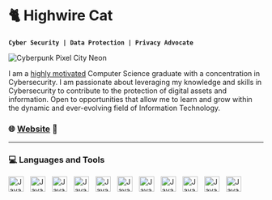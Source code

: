 # 🐈 Highwire Cat
**`Cyber Security | Data Protection | Privacy Advocate`**

![Cyberpunk Pixel City Neon](https://gifdb.com/images/high/cyberpunk-pixel-city-neon-2bagugxcfp2to7tx.gif)

I am a [highly motivated](https://www.youtube.com/watch?v=Jrg9KxGNeJY) Computer Science graduate with a concentration in Cybersecurity. I am passionate about leveraging my knowledge and skills in Cybersecurity to contribute to the protection of digital assets and information. Open to opportunities that allow me to learn and grow within the dynamic and ever-evolving field of Information Technology.

### 🌐 [Website](https://highwirecat.github.io/portfolio/) 🌌

---

### 💻 Languages and Tools
<img align ="left" alt ="Java" width="30px" style="padding-right:10px;" src="https://cdn.jsdelivr.net/gh/devicons/devicon/icons/python/python-original.svg" />
<img align ="left" alt ="Java" width="30px" style="padding-right:10px;" src="https://cdn.jsdelivr.net/gh/devicons/devicon/icons/linux/linux-original.svg" />
<img align ="left" alt ="Java" width="30px" style="padding-right:10px;" src="https://cdn.jsdelivr.net/gh/devicons/devicon/icons/flask/flask-original.svg" />
<img align ="left" alt ="Java" width="30px" style="padding-right:10px;" src="https://cdn.jsdelivr.net/gh/devicons/devicon/icons/gimp/gimp-original.svg" />
<img align ="left" alt ="Java" width="30px" style="padding-right:10px;" src="https://cdn.jsdelivr.net/gh/devicons/devicon/icons/github/github-original.svg" />
<img align ="left" alt ="Java" width="30px" style="padding-right:10px;" src="https://cdn.jsdelivr.net/gh/devicons/devicon/icons/html5/html5-original.svg" />
<img align ="left" alt ="Java" width="30px" style="padding-right:10px;" src="https://cdn.jsdelivr.net/gh/devicons/devicon/icons/jetbrains/jetbrains-original.svg" />
<img align ="left" alt ="Java" width="30px" style="padding-right:10px;" src="https://cdn.jsdelivr.net/gh/devicons/devicon/icons/pycharm/pycharm-original.svg" />
<img align ="left" alt ="Java" width="30px" style="padding-right:10px;" src="https://cdn.jsdelivr.net/gh/devicons/devicon/icons/raspberrypi/raspberrypi-original.svg" />
<img align ="left" alt ="Java" width="30px" style="padding-right:10px;" src="https://cdn.jsdelivr.net/gh/devicons/devicon/icons/ubuntu/ubuntu-plain.svg" />
<img align ="left" alt ="Java" width="30px" style="padding-right:10px;" src="https://cdn.jsdelivr.net/gh/devicons/devicon/icons/fedora/fedora-original.svg" />
